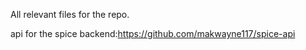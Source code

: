All relevant files for the repo. 

api for the spice backend:https://github.com/makwayne117/spice-api
